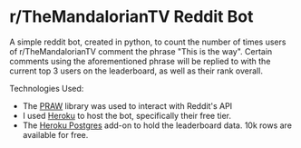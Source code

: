 # r/TheMandalorianTV Reddit Bot

A simple reddit bot, created in python, to count the number of times users of r/TheMandalorianTV comment the phrase "This is the way". Certain comments using the aforementioned phrase will be replied to with the current top 3 users on the leaderboard, as well as their rank overall. 

Technologies Used:
- The [PRAW](https://praw.readthedocs.io/en/latest/) library was used to interact with Reddit's API 
- I used [Heroku](https://www.heroku.com) to host the bot, specifically their free tier.
- The [Heroku Postgres](https://www.heroku.com/postgres) add-on to hold the leaderboard data. 10k rows are available for free.
